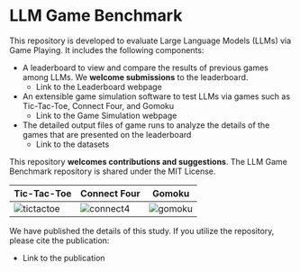 # LLM Game Benchmark
This repository is developed to evaluate Large Language Models (LLMs) via Game Playing. It includes the following components:
- A leaderboard to view and compare the results of previous games among LLMs. We **welcome submissions** to the leaderboard.
  - Link to the Leaderboard webpage
- An extensible game simulation software to test LLMs via games such as Tic-Tac-Toe, Connect Four, and Gomoku
  - Link to the Game Simulation webpage
- The detailed output files of game runs to analyze the details of the games that are presented on the leaderboard
  - Link to the datasets

This repository **welcomes contributions and suggestions**. The LLM Game Benchmark repository is shared under the MIT License.

| Tic-Tac-Toe  | Connect Four | Gomoku |
| ------------- | ------------- | ------------- |
| ![tictactoe](https://github.com/research-outcome/LLM-Game-Benchmark/assets/1295373/bceee748-f151-4854-a558-a07dde7ff6a3)  | ![connect4](https://github.com/research-outcome/LLM-Game-Benchmark/assets/1295373/42f19aca-7c54-4813-ae0d-58f21b233b5b)  | ![gomoku](https://github.com/research-outcome/LLM-Game-Benchmark/assets/1295373/e79fdfc5-8acb-41bf-8237-acc9c720a90f) |

We have published the details of this study. If you utilize the repository, please cite the publication:
- Link to the publication


